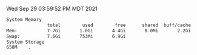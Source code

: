 Wed Sep 29 03:59:52 PM MDT 2021
```bash
System Memory
               total        used        free      shared  buff/cache   available
Mem:           7.7Gi       1.0Gi       4.4Gi       8.0Mi       2.2Gi       6.3Gi
Swap:          7.6Gi       753Mi       6.9Gi
System Storage
658M	.
```
